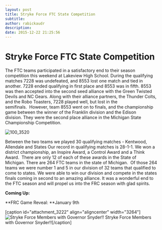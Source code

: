 ```yaml
---
layout: post
title: Stryke Force FTC State Competition
subtitle:
author: rabickaudr
description:
date: 2015-12-22 21:25:56
---
```


# Stryke Force FTC State Competition

The FTC teams participated in a satisfactory end to their season competition this weekend at Lakeview High School. During the qualifying matches 7228 was undefeated, and 8553 lost one match and tied in another. 7228 ended qualifying in first place and 8553 was in fifth. 8553 was then accepted into the second seed alliance with the Green Twisted Devils and NC Gears. Along with their alliance partners, the Thunder Colts, and the Robo Toasters, 7228 played well, but lost in the semifinals.  However, team 8553 went on to finals, and the championship game between the winner of the Franklin division and the Edison division. They were the second place alliance in the Michigan State Championship Competition.

![100_3520](https://ci5.googleusercontent.com/proxy/ueXOPoukc7QH_4ILNUKLKdhI3OyqIXpWXS7v2C3rjqFxbfr9yQJoCHeO-3DUPi0YTvmfsFt2gjvcncC1yBFLOKTS1wQpwWKZTqIc-QqW4cRMlujU=s0-d-e1-ft#http://strykeforce.org/wp-content/uploads/2015/12/100_3520.jpg)

Between the two teams we played 30 qualifying matches - Kentwood, Allendale and States Our record in qualifying matches is 28-1-1. We won a district championship, an Inspire Award, a Control Award and a Think Award.  There are only 12 of each of these awards in the State of Michigan. There are 264 FTC teams in the state of Michigan.  Of those 264 teams we were number 1 and 5 in our division of 32 teams that qualified to come to states. We were able to win our division and compete in the states finals coming in second to an amazing alliance. It was a wonderful end to the FTC season and will propel us into the FRC season with glad spirits.

**Coming Up:**

**FRC Game Reveal: **January 9th

[caption id="attachment_3222" align="aligncenter" width="3264"]![Stryke Force Members with Governor Snyder!!](/wp-content/uploads/2015/12/100_3438.jpg) Stryke Force Members with Governor Snyder!![/caption]
